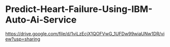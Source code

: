 # Predict-Heart-Failure-Using-IBM-Auto-Ai-Service

https://drive.google.com/file/d/1viLzEcjX1QOFVwG_1UFDw99wiaUNw1DR/view?usp=sharing
